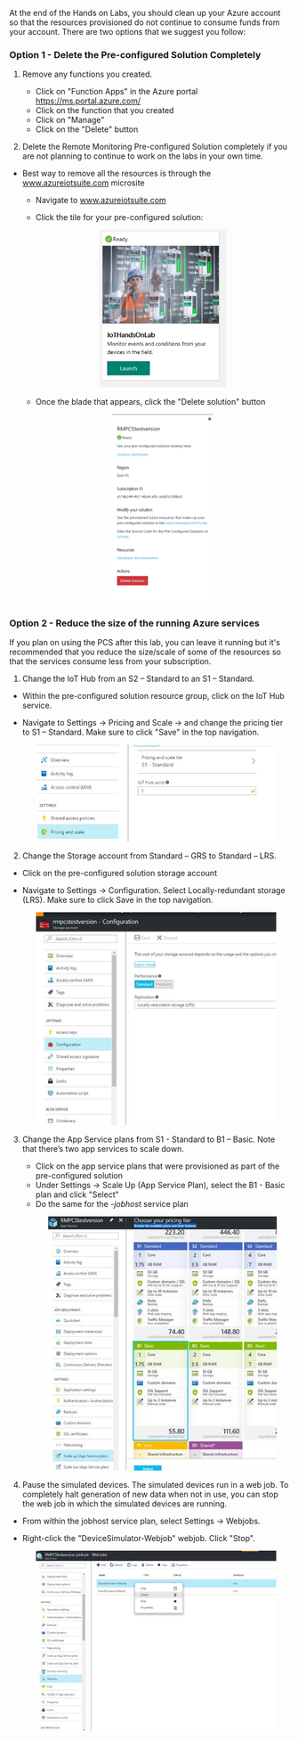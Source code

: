 At the end of the Hands on Labs, you should clean up your Azure account so that the resources provisioned do not continue to consume funds from your account. There are two options that we suggest you follow:

### Option 1 - Delete the Pre-configured Solution Completely
1. Remove any functions you created. <br>
    - Click on "Function Apps" in the Azure portal  https://ms.portal.azure.com/
    - Click on the function that you created
    - Click on "Manage"
    - Click on the "Delete" button

1. Delete the Remote Monitoring Pre-configured Solution completely if you are not planning to continue to work on the labs in your own time. <br />
  - Best way to remove all the resources is through the www.azureiotsuite.com microsite
    - Navigate to www.azureiotsuite.com
    - Click the tile for your pre-configured solution: 
    
      <p align="center">
         <img src="/HOL/IOTHubPiHackathon/images/SolutionReady.jpg" width="50%" height="50%"/> 
      </p> 
    - Once the blade that appears, click the "Delete solution" button
    
      <p align="center">
         <img src="/HOL/IOTHubPiHackathon/images/DeletePCS.jpg" width="40%" height="40%"/> 
      </p> 

### Option 2 - Reduce the size of the running Azure services
If you plan on using the PCS after this lab, you can leave it running but it's recommended that you reduce the size/scale of some of the resources so that the services consume less from your subscription. 
1. Change the IoT Hub from an S2 – Standard to an S1 – Standard.
  - Within the pre-configured solution resource group, click on the IoT Hub service. 
  - Navigate to Settings -> Pricing and Scale -> and change the pricing tier to S1 – Standard. Make sure to click "Save" in the top navigation.
    
      <p align="center">
         <img src="/HOL/IOTHubPiHackathon/images/reduceIoTHub.jpg" width="90%" height="90%"/> 
      </p> 

2. Change the Storage account from Standard – GRS to Standard – LRS.
  - Click on the pre-configured solution storage account
  - Navigate to Settings -> Configuration. Select Locally-redundant storage (LRS). Make sure to click Save in the top navigation.

      <p align="center">
         <img src="/HOL/IOTHubPiHackathon/images/reduceStorage.jpg" width="90%" height="90%"/> 
      </p> 
      
3. Change the App Service plans from S1 - Standard to B1 – Basic. Note that there’s two app services to scale down. 
   - Click on the app service plans that were provisioned as part of the pre-configured solution
   - Under Settings -> Scale Up (App Service Plan), select the B1 - Basic plan and click "Select"
   - Do the same for the *-jobhost* service plan
     <p align="center">
         <img src="/HOL/IOTHubPiHackathon/images/reduceAppService.jpg" width="90%" height="90%"/> 
      </p>   
      
4. Pause the simulated devices. The simulated devices run in a web job. To completely halt generation of new data when not in use, you can stop the web job in which the simulated devices are running.
  - From within the jobhost service plan, select Settings -> Webjobs. 
  - Right-click the "DeviceSimulator-Webjob" webjob. Click "Stop". 

      <p align="center">
         <img src="/HOL/IOTHubPiHackathon/images/pauseSimulatedDevices.jpg" width="90%" height="90%"/> 
      </p> 


